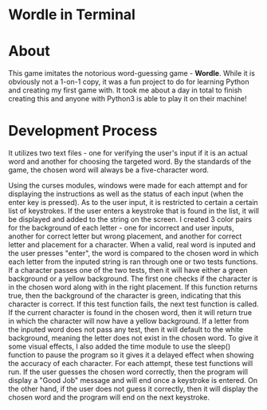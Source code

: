 #  Wordle in Terminal

# About 
This game imitates the notorious word-guessing game - **Wordle**. While it is obviously not 
a 1-on-1 copy, it was a fun project to do for learning Python and creating my first game with. 
It took me about a day in total to finish creating this and anyone with Python3 is able to play it on their machine!


# Development Process
It utilizes two text files - one for verifying the user's input if it is an actual word and another for choosing the targeted word. By the standards
of the game, the chosen word will always be a five-character word. 

Using the curses modules, windows were made for each attempt and for displaying the instructions as well as the status of each input (when the enter key
is pressed). As to the user input, it is restricted to certain a certain list of keystrokes. If the user enters a keystroke that is found in the list,
it will be displayed and added to the string on the screen. I created 3 color pairs for the background of each letter - one for incorrect and user inputs, 
another for correct letter but wrong placement, and another for correct letter and placement for a character. When a valid, real word is inputed and the user
presses "enter", the word is compared to the chosen word in which each letter from the inputed string is ran through one or two tests functions. If a character 
passes one of the two tests, then it will have either a green background or a yellow background. The first one checks if the character is in the chosen word along 
with in the right placement. If this function returns true, then the background of the character is green, indicating that this character is correct. If this test 
function fails, the next test function is called. If the current character is found in the chosen word, then it will return true in which the character will now have
a yellow background. If a letter from the inputed word does not pass any test, then it will default to the white background, meaning the letter does not exist in the 
chosen word. To give it some visual effects, I also added the time module to use the sleep() function to pause the program so it gives it a delayed effect when showing
the accuracy of each character. For each attempt, these test functions will run. If the user guesses the chosen word correctly, then the program will display a "Good Job"
message and will end once a keystroke is entered. On the other hand, if the user does not guess it correctly, then it will display the chosen word and the program will
end on the next keystroke. 


